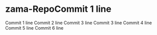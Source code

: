 # zama-RepoCommit 1 line
Commit 1 line
Commit 2 line
Commit 3 line
Commit 3 line
Commit 4 line
Commit 5 line
Commit 6 line
